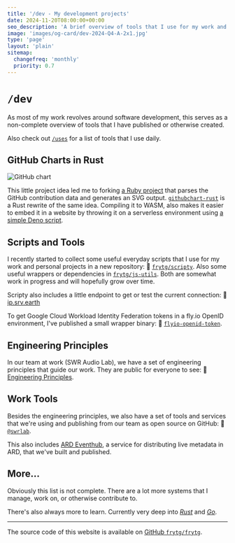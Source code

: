 ```yaml
---
title: '/dev - My development projects'
date: 2024-11-20T08:00:00+00:00
seo_description: 'A brief overview of tools that I use for my work and personal projects.'
image: 'images/og-card/dev-2024-Q4-A-2x1.jpg'
type: 'page'
layout: 'plain'
sitemap:
  changefreq: 'monthly'
  priority: 0.7
---
```


# `/dev`

As most of my work revolves around software development, this serves as a non-complete overview of tools that I have published or otherwise created.

Also check out [`/uses`](/uses) for a list of tools that I use daily.

## GitHub Charts in Rust

![GitHub chart](https://githubchart-rust.deno.dev/frytg/dark)

This little project idea led me to forking [a Ruby project](https://github.com/akerl/githubchart) that parses the GitHub contribution data and generates an SVG output. [`githubchart-rust`](https://github.com/frytg/githubchart-rust) is a Rust rewrite of the same idea. Compiling it to WASM, also makes it easier to embed it in a website by throwing it on a serverless environment using [a simple Deno script](https://github.com/frytg/githubchart-rust/blob/main/web/deno.ts).

## Scripts and Tools

I recently started to collect some useful everyday scripts that I use for my work and personal projects in a new repository: 🔗 [`frytg/scripty`](https://github.com/frytg/scripty). Also some useful wrappers or dependencies in [`frytg/js-utils`](https://github.com/frytg/js-utils). Both are somewhat work in progress and will hopefully grow over time.

Scripty also includes a little endpoint to get or test the current connection: 🔗 [ip.srv.earth](https://ip.srv.earth/?pretty)

To get Google Cloud Workload Identity Federation tokens in a fly.io OpenID environment, I've published a small wrapper binary: 🔗 [`flyio-openid-token`](/blog/2024-11-20-flyio-openid-token).

## Engineering Principles

In our team at work (SWR Audio Lab), we have a set of engineering principles that guide our work. They are public for everyone to see: 🔗 [Engineering Principles](https://github.com/swrlab/swrlab/blob/main/PRINCIPLES.md).

## Work Tools

Besides the engineering principles, we also have a set of tools and services that we're using and publishing from our team as open source on GitHub: 🔗 [`@swrlab`](https://github.com/swrlab).

This also includes [ARD Eventhub](https://github.com/swrlab/ard-eventhub), a service for distributing live metadata in ARD, that we've built and published.

## More...

Obviously this list is not complete. There are a lot more systems that I manage, work on, or otherwise contribute to.

There's also always more to learn. Currently very deep into [_Rust_](https://www.rust-lang.org/) and [_Go_](https://go.dev/).

---

The source code of this website is available on [GitHub `frytg/frytg`](https://github.com/frytg/frytg).
